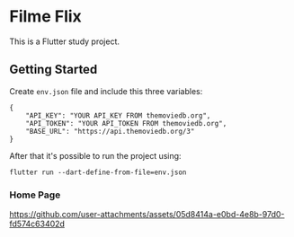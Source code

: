# Filme Flix

This is a Flutter study project.

## Getting Started

Create `env.json` file and include this three variables:

```
{
    "API_KEY": "YOUR API_KEY FROM themoviedb.org",
    "API_TOKEN": "YOUR API_TOKEN FROM themoviedb.org",
    "BASE_URL": "https://api.themoviedb.org/3"
}
```
After that it's possible to run the project using:

```
flutter run --dart-define-from-file=env.json
```

### Home Page

https://github.com/user-attachments/assets/05d8414a-e0bd-4e8b-97d0-fd574c63402d



